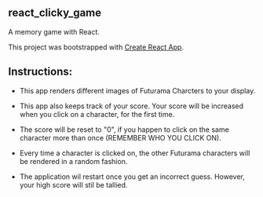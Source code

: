 ## react_clicky_game
A memory game with React.

This project was bootstrapped with [Create React App](https://github.com/facebook/create-react-app).

## Instructions:

* This app renders different images of Futurama Charcters to your display.

* This app also keeps track of your score. Your score will be increased when you click on a character, for the first time. 

* The score will be reset to "0", if you happen to click on the same character more than once (REMEMBER WHO YOU CLICK ON).

* Every time a character is clicked on, the other Futurama characters will be rendered in a random fashion.

* The application wil restart once you get an incorrect guess. However, your high score will stil be tallied.